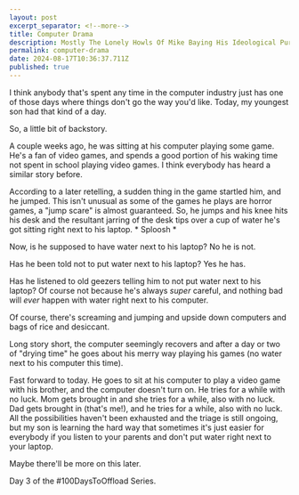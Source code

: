 ```yaml
---
layout: post
excerpt_separator: <!--more-->
title: Computer Drama 
description: Mostly The Lonely Howls Of Mike Baying His Ideological Purity At The Moon
permalink: computer-drama
date: 2024-08-17T10:36:37.711Z
published: true
---
```


I think anybody that's spent any time in the computer industry just has one of those days where things don't go the way you'd like. Today, my youngest son had that kind of a day.

<!--more-->

So, a little bit of backstory. 

A couple weeks ago, he was sitting at his computer playing some game. He's a fan of video games, and spends a good portion of his waking time not spent in school playing video games. 
I think everybody has heard a similar story before.

According to a later retelling, a sudden thing in the game startled him, and he jumped. This isn't unusual as some of the games he plays are horror games, a "jump scare" is almost guaranteed. So,
he jumps and his knee hits his desk and the resultant jarring of the desk tips over a cup of water he's got sitting right next to his laptop. * Sploosh * 

Now, is he supposed to have water next to his laptop? No he is not.

Has he been told not to put water next to his laptop? Yes he has.

Has he listened to old geezers telling him to not put water next to his laptop? Of course not because he's always _super_ careful, and nothing bad will _ever_ happen with water right next to his computer.

Of course, there's screaming and jumping and upside down computers and bags of rice and desiccant. 

Long story short, the computer seemingly recovers and after a day or two of "drying time" he goes about his merry way playing his games (no water next to his computer this time).

Fast forward to today. He goes to sit at his computer to play a video game with his brother, and the computer doesn't turn on. He tries for a while with no luck. Mom gets brought in and she tries for a while,
also with no luck. Dad gets brought in (that's me!), and he tries for a while, also with no luck. All the possibilities haven't been exhausted and the triage is still ongoing, but my son is learning the hard
way that sometimes it's just easier for everybody if you listen to your parents and don't put water right next to your laptop.

Maybe there'll be more on this later.


Day 3 of the #100DaysToOffload Series.